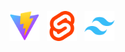 <img src="https://raw.githubusercontent.com/awucado/awucado/main/devicon--vitejs.svg" width="48"> &nbsp; 
<img src="https://raw.githubusercontent.com/awucado/awucado/main/devicon--svelte.svg" width="48"> &nbsp; 
<img src="https://raw.githubusercontent.com/awucado/awucado/main/devicon--tailwindcss.svg" width="48">
